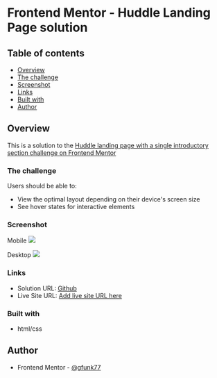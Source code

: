 # Frontend Mentor - Huddle Landing Page solution

## Table of contents

- [Overview](#overview)
- [The challenge](#the-challenge)
- [Screenshot](#screenshot)
- [Links](#links)
- [Built with](#built-with)
- [Author](#author)

## Overview

This is a solution to the [Huddle landing page with a single introductory section challenge on Frontend Mentor](https://www.frontendmentor.io/challenges/huddle-landing-page-with-a-single-introductory-section-B_2Wvxgi0)

### The challenge

Users should be able to:

- View the optimal layout depending on their device's screen size
- See hover states for interactive elements

### Screenshot

Mobile
![](./screenshot.jpg)

Desktop
![](./screenshot.jpg)

### Links

- Solution URL: [Github](https://github.com/gfunk77/Frontend-Mentor/tree/main/huddle-landing-page)
- Live Site URL: [Add live site URL here](https://your-live-site-url.com)

### Built with

- html/css

## Author

- Frontend Mentor - [@gfunk77](https://www.frontendmentor.io/profile/gfunk77)
